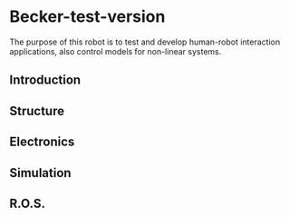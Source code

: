 # Becker-test-version
The purpose of this robot is to test and develop human-robot interaction applications,
also control models for non-linear systems.
## Introduction
## Structure
## Electronics
## Simulation
## R.O.S.

